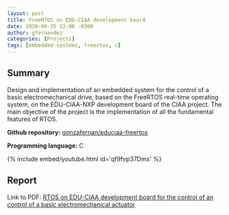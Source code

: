 ```yaml
---
layout: post
title: FreeRTOS on EDU-CIAA development board
date: 2020-09-25 23:00 -0300
author: gfernandez
categories: [Projects]
tags: [embedded-systems, freertos, c]
---
```


## Summary
Design and implementation of an embedded system for the control of a basic electromechanical drive, based on the FreeRTOS real-time operating system, on the EDU-CIAA-NXP development board of the CIAA project. The main objective of the project is the implementation of all the fundamental features of RTOS.

**Github repository:** [gonzafernan/educiaa-freertos](https://github.com/gonzafernan/educiaa-freertos)

**Programming language:** C

{% include embed/youtube.html id='qf9fvp37Dms' %}

## Report
Link to PDF: [RTOS on EDU-CIAA development board for the control of an control of a basic electromechanical actuator](https://github.com/gonzafernan/educiaa-freertos/blob/master/docs/informe/main.pdf)

<center> 
    <object data="/assets/pdf/freertos_educiaa.pdf"
            width="100%"
            height="700"> 
    </object> 
</center>